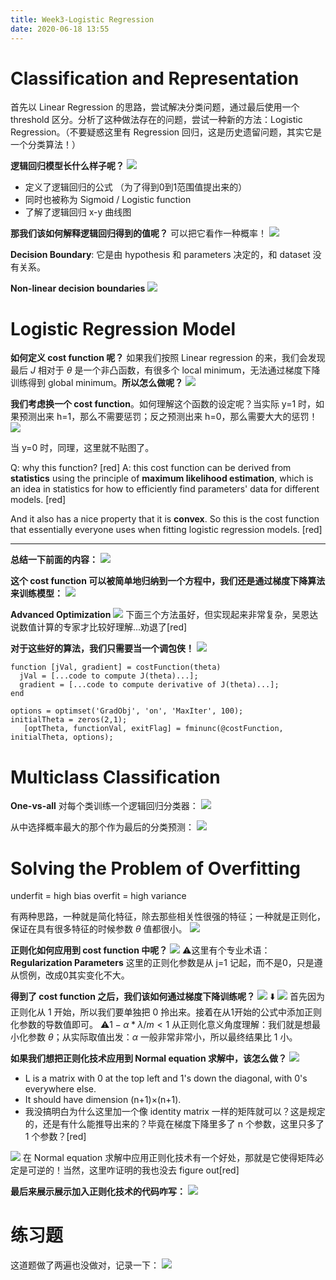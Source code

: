 ```yaml
---
title: Week3-Logistic Regression
date: 2020-06-18 13:55
---
```


# Classification and Representation

首先以 Linear Regression 的思路，尝试解决分类问题，通过最后使用一个 threshold 区分。分析了这种做法存在的问题，尝试一种新的方法：Logistic Regression。（不要疑惑这里有 Regression 回归，这是历史遗留问题，其实它是一个分类算法！）


**逻辑回归模型长什么样子呢？**
![](./_image/2020-06/2020-06-18-14-01-19.png)
* 定义了逻辑回归的公式 （为了得到0到1范围值提出来的）
* 同时也被称为 Sigmoid / Logistic function
* 了解了逻辑回归 x-y 曲线图


**那我们该如何解释逻辑回归得到的值呢？** 可以把它看作一种概率！
![](./_image/2020-06/2020-06-18-14-05-48.png)


**Decision Boundary**: 它是由 hypothesis 和 parameters 决定的，和 dataset 没有关系。

**Non-linear decision boundaries**
![](./_image/2020-06/2020-06-18-14-54-03.png?r=30)

# Logistic Regression Model

**如何定义 cost function 呢？** 如果我们按照 Linear regression 的来，我们会发现最后 $J$ 相对于 $\theta$ 是一个非凸函数，有很多个 local minimum，无法通过梯度下降训练得到 global minimum。**所以怎么做呢？**
![](./_image/2020-06/2020-06-18-16-51-33.png)

**我们考虑换一个 cost function**。如何理解这个函数的设定呢？当实际 y=1 时，如果预测出来 h=1，那么不需要惩罚；反之预测出来 h=0，那么需要大大的惩罚！
![](./_image/2020-06/2020-06-18-16-58-17.png)

当 y=0 时，同理，这里就不贴图了。

Q: why this function? [red]
A: this cost function can be derived from **statistics** using the principle of **maximum likelihood estimation**, which is an idea in statistics for how to efficiently find parameters' data for different models. [red]

And it also has a nice property that it is **convex**. So this is the cost function that essentially everyone uses when fitting logistic regression models. [red]
- - - - - 

**总结一下前面的内容：**
![](./_image/2020-06/2020-06-18-17-04-59.png)

**这个 cost function 可以被简单地归纳到一个方程中，我们还是通过梯度下降算法来训练模型：**
![](./_image/2020-06/2020-06-18-17-12-03.png)

**Advanced Optimization**
![](./_image/2020-06/2020-06-18-22-03-51.png)
下面三个方法虽好，但实现起来非常复杂，吴恩达说数值计算的专家才比较好理解...劝退了[red]

**对于这些好的算法，我们只需要当一个调包侠！**
![](./_image/2020-06/2020-06-18-22-08-11.png)

```
function [jVal, gradient] = costFunction(theta)
  jVal = [...code to compute J(theta)...];
  gradient = [...code to compute derivative of J(theta)...];
end

options = optimset('GradObj', 'on', 'MaxIter', 100);
initialTheta = zeros(2,1);
   [optTheta, functionVal, exitFlag] = fminunc(@costFunction, initialTheta, options);
```

# Multiclass Classification

**One-vs-all**
对每个类训练一个逻辑回归分类器：
![](./_image/2020-06/2020-06-18-22-24-00.png)

从中选择概率最大的那个作为最后的分类预测：
![](./_image/2020-06/2020-06-18-22-22-47.png?r=50)

# Solving the Problem of Overfitting
underfit = high bias
overfit = high variance

有两种思路，一种就是简化特征，除去那些相关性很强的特征；一种就是正则化，保证在具有很多特征的时候参数 $\theta$ 值都很小。
![](./_image/2020-06/2020-06-18-22-40-05.png)

**正则化如何应用到 cost function 中呢？**
![](./_image/2020-06/2020-06-18-23-45-18.png)
⚠️这里有个专业术语：**Regularization Parameters** 这里的正则化参数是从 j=1 记起，而不是0，只是遵从惯例，改成0其实变化不大。

**得到了 cost function 之后，我们该如何通过梯度下降训练呢？**
![](./_image/2020-06/2020-06-19-00-33-25.png)
⬇️
![](./_image/2020-06/2020-06-19-00-37-38.png)
首先因为正则化从 1 开始，所以我们要单独把 0 拎出来。接着在从1开始的公式中添加正则化参数的导数值即可。
⚠️$1-\alpha * \lambda / m < 1$ 从正则化意义角度理解：我们就是想最小化参数 $\theta$；从实际取值出发：$\alpha$ 一般非常非常小，所以最终结果比 1 小。

**如果我们想把正则化技术应用到 Normal equation 求解中，该怎么做？**
![](./_image/2020-06/2020-06-19-00-39-35.png)
* L is a matrix with 0 at the top left and 1's down the diagonal, with 0's everywhere else. 
* It should have dimension (n+1)×(n+1). 
* 我没搞明白为什么这里加一个像 identity matrix 一样的矩阵就可以？这是规定的，还是有什么能推导出来的？毕竟在梯度下降里多了 n 个参数，这里只多了 1 个参数？[red]

![](./_image/2020-06/2020-06-19-00-41-34.png)
在 Normal equation 求解中应用正则化技术有一个好处，那就是它使得矩阵必定是可逆的！当然，这里咋证明的我也没去 figure out[red]

**最后来展示展示加入正则化技术的代码咋写：**
![](./_image/2020-06/2020-06-19-09-41-08.png)

# 练习题

这道题做了两遍也没做对，记录一下：
![](./_image/2020-06/2020-06-22-14-29-51.png)
